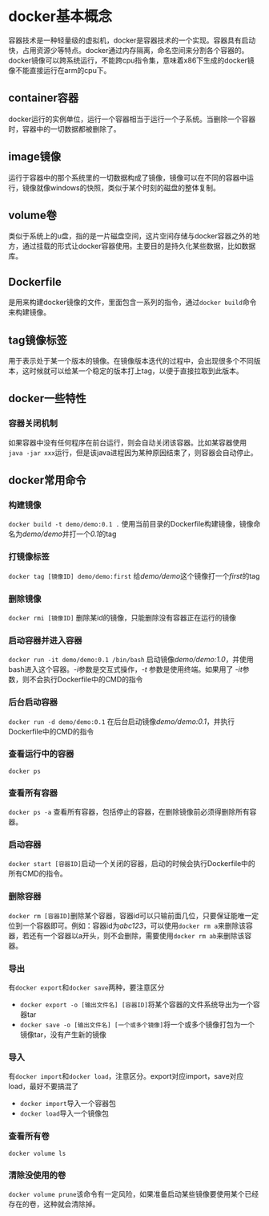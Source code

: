 # docker基本概念

容器技术是一种轻量级的虚拟机，docker是容器技术的一个实现。容器具有启动快，占用资源少等特点。docker通过内存隔离，命名空间来分割各个容器的。  
docker镜像可以跨系统运行，不能跨cpu指令集，意味着x86下生成的docker镜像不能直接运行在arm的cpu下。

## container容器

docker运行的实例单位，运行一个容器相当于运行一个子系统。当删除一个容器时，容器中的一切数据都被删除了。

## image镜像

运行于容器中的那个系统里的一切数据构成了镜像，镜像可以在不同的容器中运行，镜像就像windows的快照，类似于某个时刻的磁盘的整体复制。

## volume卷

类似于系统上的u盘，指的是一片磁盘空间，这片空间存储与docker容器之外的地方，通过挂载的形式让docker容器使用。主要目的是持久化某些数据，比如数据库。

## Dockerfile

是用来构建docker镜像的文件，里面包含一系列的指令，通过`docker build`命令来构建镜像。

## tag镜像标签

用于表示处于某一个版本的镜像。在镜像版本迭代的过程中，会出现很多个不同版本，这时候就可以给某一个稳定的版本打上tag，以便于直接拉取到此版本。

## docker一些特性

### 容器关闭机制

如果容器中没有任何程序在前台运行，则会自动关闭该容器。比如某容器使用`java -jar xxx`运行，但是该java进程因为某种原因结束了，则容器会自动停止。

## docker常用命令

### 构建镜像

`docker build -t demo/demo:0.1 .` 使用当前目录的Dockerfile构建镜像，镜像命名为*demo/demo*并打一个*0.1*的tag  

### 打镜像标签

`docker tag [镜像ID] demo/demo:first` 给*demo/demo*这个镜像打一个*first*的tag

### 删除镜像

`docker rmi [镜像ID]` 删除某id的镜像，只能删除没有容器正在运行的镜像

### 启动容器并进入容器

`docker run -it demo/demo:0.1 /bin/bash` 启动镜像*demo/demo:1.0*，并使用bash进入这个容器。*-i*参数是交互式操作，*-t* 参数是使用终端。如果用了 *-it*参数，则不会执行Dockerfile中的CMD的指令

### 后台启动容器

`docker run -d demo/demo:0.1` 在后台启动镜像*demo/demo:0.1*，并执行Dockerfile中的CMD的指令

### 查看运行中的容器

`docker ps`

### 查看所有容器

`docker ps -a` 查看所有容器，包括停止的容器，在删除镜像前必须得删除所有容器。

### 启动容器

`docker start [容器ID]`启动一个关闭的容器，启动的时候会执行Dockerfile中的所有CMD的指令。

### 删除容器

`docker rm [容器ID]`删除某个容器，容器id可以只输前面几位，只要保证能唯一定位到一个容器即可。例如：容器id为*abc123*，可以使用`docker rm a`来删除该容器，若还有一个容器以a开头，则不会删除，需要使用`docker rm ab`来删除该容器。

### 导出

有`docker export`和`docker save`两种，要注意区分  
* `docker export -o [输出文件名] [容器ID]`将某个容器的文件系统导出为一个容器tar
* `docker save -o [输出文件名] [一个或多个镜像]`将一个或多个镜像打包为一个镜像tar，没有产生新的镜像

### 导入

有`docker import`和`docker load`，注意区分。export对应import，save对应load，最好不要搞混了
* `docker import`导入一个容器包
* `docker load`导入一个镜像包

### 查看所有卷

`docker volume ls`

### 清除没使用的卷

`docker volume prune`该命令有一定风险，如果准备启动某些镜像要使用某个已经存在的卷，这种就会清除掉。

